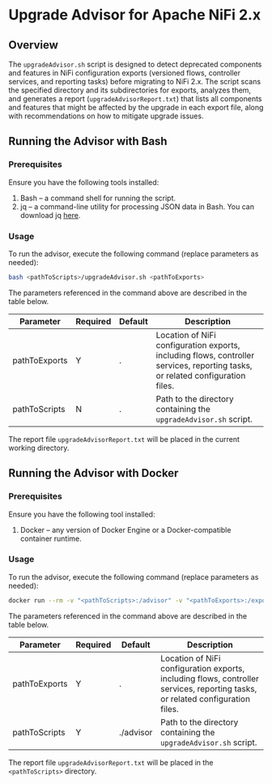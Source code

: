 # Upgrade Advisor for Apache NiFi 2.x

## Overview

The `upgradeAdvisor.sh` script is designed to detect deprecated components and features in NiFi configuration exports (versioned flows, controller services, and reporting tasks) before migrating to NiFi 2.x.
The script scans the specified directory and its subdirectories for exports, analyzes them, and generates a report (`upgradeAdvisorReport.txt`) that lists all components and features that might be affected by the upgrade in each export file, along with recommendations on how to mitigate upgrade issues.

## Running the Advisor with Bash

### Prerequisites

Ensure you have the following tools installed:
1. Bash – a command shell for running the script.
2. jq – a command-line utility for processing JSON data in Bash. You can download jq [here](https://jqlang.org/download/).

### Usage

To run the advisor, execute the following command (replace parameters as needed):
```bash
bash <pathToScripts>/upgradeAdvisor.sh <pathToExports>
```

The parameters referenced in the command above are described in the table below.

| Parameter      | Required | Default | Description                                                                                                                              |
|---------------|----------|---------|------------------------------------------------------------------------------------------------------------------------------------------|
| pathToExports | Y        | .       | Location of NiFi configuration exports, including flows, controller services, reporting tasks, or related configuration files. |
| pathToScripts | N        | .       | Path to the directory containing the `upgradeAdvisor.sh` script. |

The report file `upgradeAdvisorReport.txt` will be placed in the current working directory.

## Running the Advisor with Docker

### Prerequisites

Ensure you have the following tool installed:
1. Docker – any version of Docker Engine or a Docker-compatible container runtime.

### Usage

To run the advisor, execute the following command (replace parameters as needed):
```bash
docker run --rm -v "<pathToScripts>:/advisor" -v "<pathToExports>:/export" -w "/advisor/" --entrypoint=/bin/bash ghcr.io/netcracker/nifi-registry:1.0.3 upgradeAdvisor.sh /export/
```

The parameters referenced in the command above are described in the table below.

| Parameter      | Required | Default   | Description                                                                                                                              |
|---------------|----------|-----------|------------------------------------------------------------------------------------------------------------------------------------------|
| pathToExports | Y        | .         | Location of NiFi configuration exports, including flows, controller services, reporting tasks, or related configuration files. |
| pathToScripts | Y        | ./advisor | Path to the directory containing the `upgradeAdvisor.sh` script. |

The report file `upgradeAdvisorReport.txt` will be placed in the `<pathToScripts>` directory.
